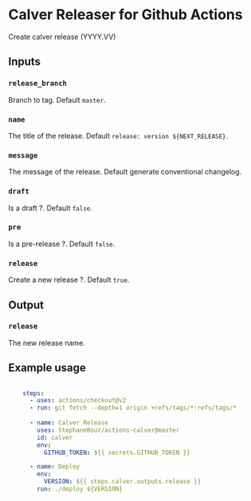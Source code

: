 # Calver Releaser for Github Actions

Create calver release (YYYY.VV)

## Inputs

### `release_branch`

Branch to tag. Default `master`.

### `name`

The title of the release. Default `release: version ${NEXT_RELEASE}`.

### `message`

The message of the release. Default generate conventional changelog.

### `draft`

Is a draft ?. Default `false`.

### `pre`

Is a pre-release ?. Default `false`.

### `release`

Create a new release ?. Default `true`.

## Output

### `release`

The new release name.

## Example usage

```yaml

    steps:
      - uses: actions/checkout@v2
      - run: git fetch --depth=1 origin +refs/tags/*:refs/tags/*
        
      - name: Calver Release
        uses: StephaneBour/actions-calver@master
        id: calver
        env:
          GITHUB_TOKEN: ${{ secrets.GITHUB_TOKEN }}

      - name: Deploy
        env:
          VERSION: ${{ steps.calver.outputs.release }}
        run: ./deploy ${VERSION}
```
